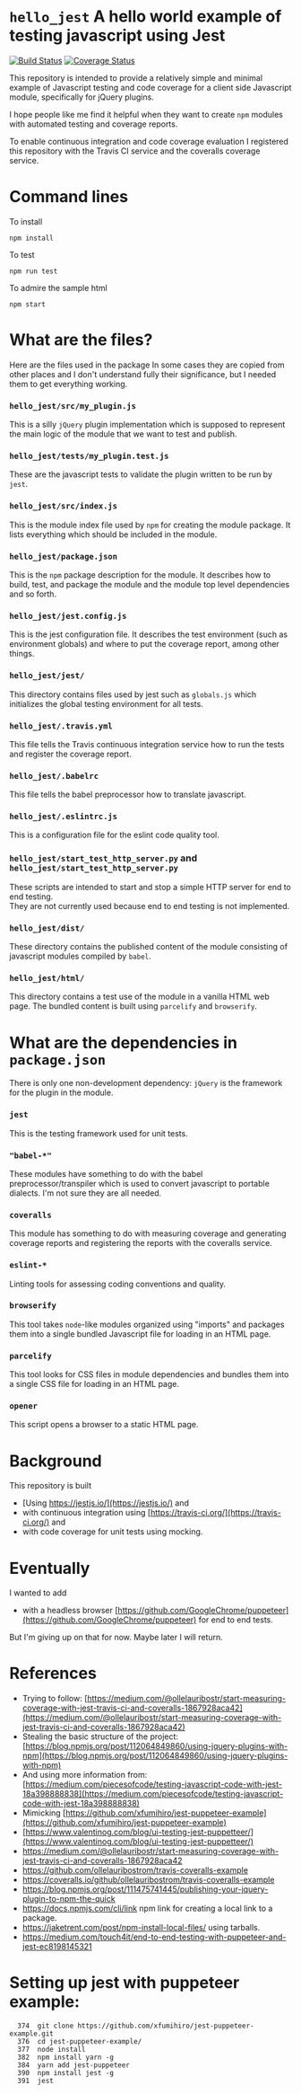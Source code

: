 
# `hello_jest` A hello world example of testing javascript using Jest


[![Build Status](https://travis-ci.org/AaronWatters/hello_jest.svg?branch=master)](https://travis-ci.org/AaronWatters/hello_jest)
[![Coverage Status](https://coveralls.io/repos/github/AaronWatters/hello_jest/badge.svg?branch=master)](https://coveralls.io/github/AaronWatters/hello_jest?branch=master)

This repository is intended to provide a relatively simple and minimal example of Javascript testing and code coverage
for a client side Javascript module, specifically for jQuery
plugins.

I hope people like me find it helpful when they want to create `npm` modules with
automated testing and coverage reports.

To enable continuous integration and code coverage evaluation I registered
this repository with the Travis CI service and the coveralls coverage
service.

# Command lines

To install

```
npm install
```

To test

```
npm run test
```

To admire the sample html

```
npm start
```

# What are the files?

Here are the files used in the package
In some cases they are copied from other places and I don't understand
fully their significance, but I needed them to get everything working.

### `hello_jest/src/my_plugin.js`

This is a silly `jQuery` plugin implementation which is supposed to represent
the main logic of the module that we want to test and publish.

### `hello_jest/tests/my_plugin.test.js`

These are the javascript tests to validate the plugin
written to be run by `jest`.

### `hello_jest/src/index.js`

This is the module index file used by `npm` for creating the module package.
It lists everything which should be included in the module.

### `hello_jest/package.json`

This is the `npm` package description for the module.   It describes how to build,
test, and package the module and the module top level dependencies and so forth.

### `hello_jest/jest.config.js`

This is the jest configuration file.  It describes the test environment (such
as environment globals) and where to put the coverage report, among other things.

### `hello_jest/jest/`

This directory contains files used by jest such as
`globals.js` which initializes the global testing
environment for all tests.

### `hello_jest/.travis.yml`

This file tells the Travis continuous integration service how to run the
tests and register the coverage report.

### `hello_jest/.babelrc`

This file tells the babel preprocessor how to translate javascript.

### `hello_jest/.eslintrc.js`

This is a configuration file for the eslint code
quality tool.

### `hello_jest/start_test_http_server.py` and `hello_jest/start_test_http_server.py`

These scripts are intended to start and stop a
simple HTTP server for end to end testing.  
They are not currently used because end to end testing
is not implemented.

### `hello_jest/dist/`

These directory contains the published content of the module
consisting of javascript modules compiled by `babel`.

### `hello_jest/html/`

This directory contains a test use of the module in a vanilla
HTML web page.  The bundled content is built using
`parcelify` and `browserify`.


# What are the dependencies in `package.json`

There is only one non-development dependency: `jQuery` is
the framework for the plugin in the module.

### `jest`

This is the testing framework used for unit tests.

### `"babel-*"`

These modules have something to do with the babel
preprocessor/transpiler which is used to convert javascript
to portable dialects.  I'm not sure they are all needed.

### `coveralls`

This module has something to do with measuring coverage
and generating coverage reports and registering the reports
with the coveralls service.

### `eslint-*`

Linting tools for assessing coding conventions and quality.

### `browserify`

This tool takes `node`-like modules organized using "imports"
and packages them into a single bundled Javascript file for loading
in an HTML page.

### `parcelify`

This tool looks for CSS files in module dependencies and bundles
them into a single CSS file for loading in an HTML page.

### `opener` 

This script opens a browser to a static HTML page.


# Background

This repository is built

- [Using https://jestjs.io/](https://jestjs.io/) and
- with continuous integration using [https://travis-ci.org/](https://travis-ci.org/) and
- with code coverage for unit tests using mocking.

# Eventually

I wanted to add

- with a headless browser [https://github.com/GoogleChrome/puppeteer](https://github.com/GoogleChrome/puppeteer) 
for end to end tests.

But I'm giving up on that for now.  Maybe later I will return.

# References

- Trying to follow: [https://medium.com/@ollelauribostr/start-measuring-coverage-with-jest-travis-ci-and-coveralls-1867928aca42](https://medium.com/@ollelauribostr/start-measuring-coverage-with-jest-travis-ci-and-coveralls-1867928aca42)
- Stealing the basic structure of the project: [https://blog.npmjs.org/post/112064849860/using-jquery-plugins-with-npm](https://blog.npmjs.org/post/112064849860/using-jquery-plugins-with-npm)
- And using more information from: [https://medium.com/piecesofcode/testing-javascript-code-with-jest-18a398888838](https://medium.com/piecesofcode/testing-javascript-code-with-jest-18a398888838)
- Mimicking [https://github.com/xfumihiro/jest-puppeteer-example](https://github.com/xfumihiro/jest-puppeteer-example)
- [https://www.valentinog.com/blog/ui-testing-jest-puppetteer/](https://www.valentinog.com/blog/ui-testing-jest-puppetteer/)
- https://medium.com/@ollelauribostr/start-measuring-coverage-with-jest-travis-ci-and-coveralls-1867928aca42
- https://github.com/ollelauribostrom/travis-coveralls-example
- https://coveralls.io/github/ollelauribostrom/travis-coveralls-example
- https://blog.npmjs.org/post/111475741445/publishing-your-jquery-plugin-to-npm-the-quick
- https://docs.npmjs.com/cli/link npm link for creating a local link to a package.
- https://jaketrent.com/post/npm-install-local-files/ using tarballs.
- https://medium.com/touch4it/end-to-end-testing-with-puppeteer-and-jest-ec8198145321

# Setting up jest with puppeteer example:

```
  374  git clone https://github.com/xfumihiro/jest-puppeteer-example.git
  376  cd jest-puppeteer-example/
  377  node install
  382  npm install yarn -g
  384  yarn add jest-puppeteer
  390  npm install jest -g
  391  jest
```